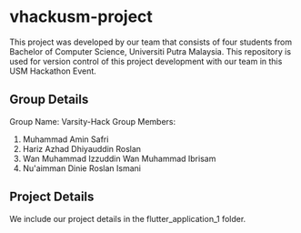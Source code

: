 # vhackusm-project
This project was developed by our team that consists of four students from Bachelor of Computer Science, Universiti Putra Malaysia. This repository is used for version control of this project development with our team in this USM Hackathon Event.

## Group Details
Group Name: Varsity-Hack
Group Members: 
1. Muhammad Amin Safri
2. Hariz Azhad Dhiyauddin Roslan
3. Wan Muhammad Izzuddin Wan Muhammad Ibrisam
4. Nu'aimman Dinie Roslan Ismani

## Project Details
We include our project details in the flutter_application_1 folder.
